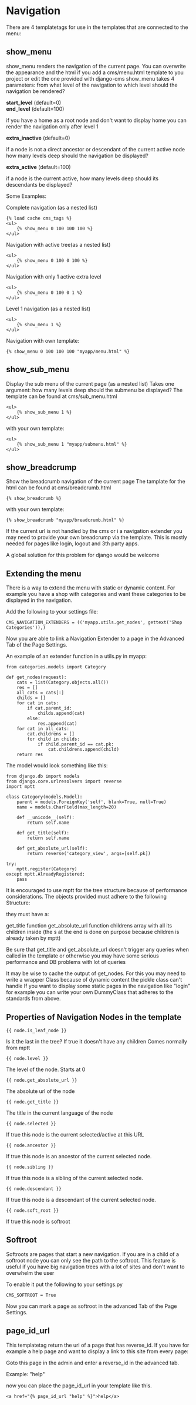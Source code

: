 Navigation
==========

There are 4 templatetags for use in the templates that are connected to the menu:

show_menu
---------

show_menu renders the navigation of the current page.
You can overwrite the appearance and the html if you add a cms/menu.html template to you project or edit the one provided with django-cms
show_menu takes 4 parameters:
from what level of the navigation to which level should the navigation be rendered?

**start_level** (default=0)  
**end_level** (default=100)

if you have a home as a root node and don't want to display home you can render the navigation only after level 1

**extra_inactive** (default=0)

if a node is not a direct ancestor or descendant of the current active node how many levels deep should the navigation be displayed?

**extra_active** (default=100)

if a node is the current active, how many levels deep should its descendants be displayed?

Some Examples:

Complete navigation (as a nested list)

	{% load cache cms_tags %}
	<ul>
		{% show_menu 0 100 100 100 %}
	</ul>

Navigation with active tree(as a nested list)

	<ul>
		{% show_menu 0 100 0 100 %}
	</ul>

Navigation with only 1 active extra level

	<ul>
		{% show_menu 0 100 0 1 %}
	</ul>

Level 1 navigation (as a nested list)

	<ul>
		{% show_menu 1 %}
	</ul>

Navigation with own template:

	{% show_menu 0 100 100 100 "myapp/menu.html" %}

show_sub_menu
-------------

Display the sub menu of the current page (as a nested list)
Takes one argument: how many levels deep should the submenu be displayed?
The template can be found at cms/sub_menu.html

	<ul>
    	{% show_sub_menu 1 %}
	</ul>

with your own template:

	<ul>
    	{% show_sub_menu 1 "myapp/submenu.html" %}
	</ul>

show_breadcrump
---------------

Show the breadcrumb navigation of the current page
The tamplate for the html can be found at cms/breadcrumb.html

	{% show_breadcrumb %}

with your own template:

	{% show_breadcrumb "myapp/breadcrumb.html" %}

If the current url is not handled by the cms or i a navigation extender you may need to provide your own breadcrump via the template.
This is mostly needed for pages like login, logout and 3th party apps.

A global solution for this problem for django would be welcome


Extending the menu
------------------

There is a way to extend the menu with static or dynamic content.
For example you have a shop with categories and want these categories to be displayed in the navigation.

Add the following to your settings file:

	CMS_NAVIGATION_EXTENDERS = (('myapp.utils.get_nodes', gettext('Shop Categories')),)

Now you are able to link a Navigation Extender to a page in the Advanced Tab of the Page Settings.

An example of an extender function in a utils.py in myapp:

	from categories.models import Category

	def get_nodes(request):
    	cats = list(Category.objects.all())
    	res = []
    	all_cats = cats[:]
    	childs = []
    	for cat in cats:
        	if cat.parent_id:
            	childs.append(cat)
        	else:
            	res.append(cat)
    	for cat in all_cats:
        	cat.childrens = []
        	for child in childs:
            	if child.parent_id == cat.pk:
                	cat.childrens.append(child)
    	return res
    
The model would look something like this:

	from django.db import models
	from django.core.urlresolvers import reverse
	import mptt

	class Category(models.Model):
    	parent = models.ForeignKey('self', blank=True, null=True)
    	name = models.CharField(max_length=20)
    
    	def __unicode__(self):
        	return self.name
    
    	def get_title(self):
        	return self.name
    
    	def get_absolute_url(self):
        	return reverse('category_view', args=[self.pk])
    
	try:
    	mptt.register(Category)
	except mptt.AlreadyRegistered:
    	pass
    
It is encouraged to use mptt for the tree structure because of performance considerations.
The objects provided must adhere to the following Structure:

they must have a:

get_title function
get\_absolute\_url function
childrens array with all its children inside (the s at the end is done on purpose because children is already taken by mptt)

Be sure that get\_title and get\_absolute\_url doesn't trigger any queries when called in the template or otherwise you 
may have some serious performance and DB problems with lot of queries

It may be wise to cache the output of get_nodes. For this you may need to write a wrapper Class because of dynamic content the pickle class can't handle
If you want to display some static pages in the navigation like "login" for example you can write your own DummyClass that adheres to the standards from above.

Properties of Navigation Nodes in the template
----------------------------------------------

	{{ node.is_leaf_node }}

Is it the last in the tree? If true it doesn't have any children
Comes normally from mptt

	{{ node.level }}

The level of the node. Starts at 0

	{{ node.get_absolute_url }}

The absolute url of the node

	{{ node.get_title }}

The title in the current language of the node

	{{ node.selected }}

If true this node is the current selected/active at this URL
 
	{{ node.ancestor }}

If true this node is an ancestor of the current selected node.

	{{ node.sibling }}

If true this node is a sibling of the current selected node.

	{{ node.descendant }}

If true this node is a descendant of the current selected node.

	{{ node.soft_root }}

If true this node is softroot

Softroot
--------

Softroots are pages that start a new navigation.
If you are in a child of a softroot node you can only see the path to the softroot.
This feature is useful if you have big navigation trees with a lot of sites and don't want to overwhelm the user

To enable it put the following to your settings.py

	CMS_SOFTROOT = True

Now you can mark a page as softroot in the advanced Tab of the Page Settings.

page\_id\_url
-----------

This templatetag return the url of a page that has reverse_id.
If you have for example a help page and want to display a link to this site from every page:

Goto this page in the admin and enter a reverse_id in the advanced tab.

Example: "help"

now you can place the page\_id\_url in your template like this.

	<a href="{% page_id_url "help" %}">help</a>


 

